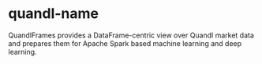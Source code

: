# quandl-name
QuandlFrames provides a DataFrame-centric view over Quandl market data and prepares them for Apache Spark based machine learning and deep learning.
